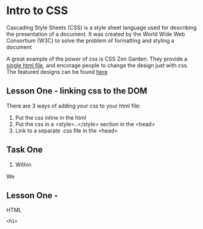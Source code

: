 # Intro to CSS

Cascading Style Sheets (CSS) is a style sheet language used for describing the presentation of a document. It was created by the World Wide Web Consortium (W3C) to solve the problem of formatting and styling a document

A great example of the power of css is CSS Zen Garden. They provide a [single html file](http://www.csszengarden.com/1/), and encorage people to change the design just with css. The featured designs can be found [here](http://www.csszengarden.com/)

## Lesson One - linking css to the DOM

There are 3 ways of adding your css to your html file:

1. Put the css inline in the html
2. Put the css in a &lt;style&gt;..&lt;/style&gt; section in the &lt;head&gt;
3. Link to a separate .css file in the &lt;head&gt;

## Task One

1. Within

We

## Lesson One - 

HTML 

```
<h1>
```
